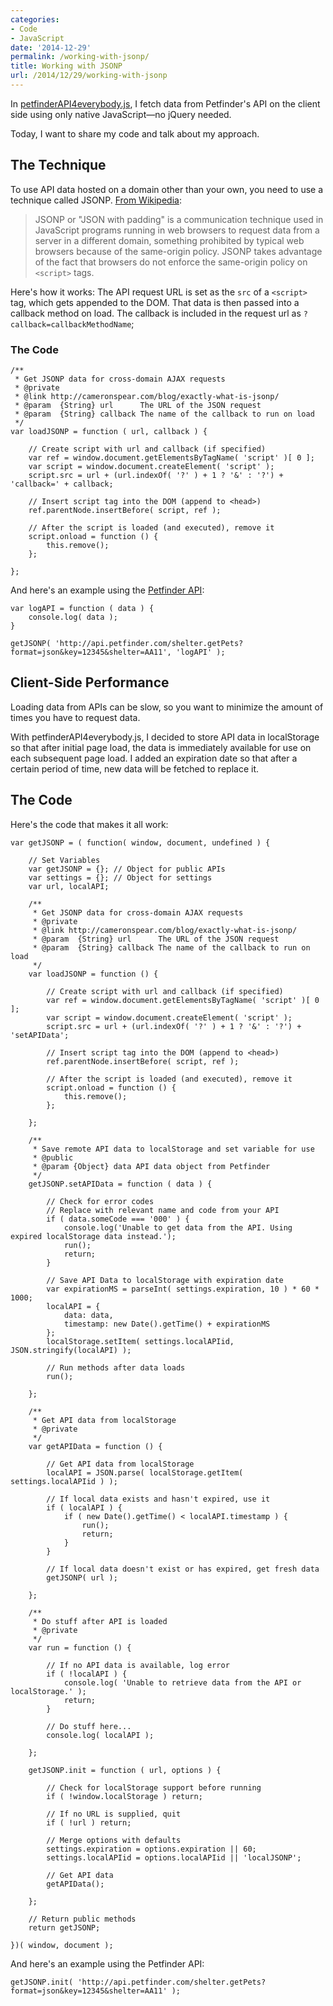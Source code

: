 ```yaml
---
categories:
- Code
- JavaScript
date: '2014-12-29'
permalink: /working-with-jsonp/
title: Working with JSONP
url: /2014/12/29/working-with-jsonp
---
```


In [petfinderAPI4everybody.js](https://github.com/cferdinandi/petfinderAPI4everybody), I fetch data from Petfinder's API on the client side using only native JavaScript&mdash;no jQuery needed.

Today, I want to share my code and talk about my approach.

## The Technique

To use API data hosted on a domain other than your own, you need to use a technique called JSONP. [From Wikipedia](http://en.wikipedia.org/wiki/JSONP):

> JSONP or "JSON with padding" is a communication technique used in JavaScript programs running in web browsers to request data from a server in a different domain, something prohibited by typical web browsers because of the same-origin policy. JSONP takes advantage of the fact that browsers do not enforce the same-origin policy on `<script>` tags.

Here's how it works: The API request URL is set as the `src` of a `<script>` tag, which gets appended to the DOM. That data is then passed into a callback method on load. The callback is included in the request url as `?callback=callbackMethodName`;

### The Code

```lang-javascript
/**
 * Get JSONP data for cross-domain AJAX requests
 * @private
 * @link http://cameronspear.com/blog/exactly-what-is-jsonp/
 * @param  {String} url      The URL of the JSON request
 * @param  {String} callback The name of the callback to run on load
 */
var loadJSONP = function ( url, callback ) {

	// Create script with url and callback (if specified)
	var ref = window.document.getElementsByTagName( 'script' )[ 0 ];
	var script = window.document.createElement( 'script' );
	script.src = url + (url.indexOf( '?' ) + 1 ? '&' : '?') + 'callback=' + callback;

	// Insert script tag into the DOM (append to <head>)
	ref.parentNode.insertBefore( script, ref );

	// After the script is loaded (and executed), remove it
	script.onload = function () {
		this.remove();
	};

};
```

And here's an example using the [Petfinder API](https://www.petfinder.com/developers/api-docs):

```lang-javascript
var logAPI = function ( data ) {
	console.log( data );
}

getJSONP( 'http://api.petfinder.com/shelter.getPets?format=json&key=12345&shelter=AA11', 'logAPI' );
```

## Client-Side Performance

Loading data from APIs can be slow, so you want to minimize the amount of times you have to request data.

With petfinderAPI4everybody.js, I decided to store API data in localStorage so that after initial page load, the data is immediately available for use on each subsequent page load. I added an expiration date so that after a certain period of time, new data will be fetched to replace it.

## The Code

Here's the code that makes it all work:

```lang-javascript
var getJSONP = ( function( window, document, undefined ) {

	// Set Variables
	var getJSONP = {}; // Object for public APIs
	var settings = {}; // Object for settings
	var url, localAPI;

	/**
	 * Get JSONP data for cross-domain AJAX requests
	 * @private
	 * @link http://cameronspear.com/blog/exactly-what-is-jsonp/
	 * @param  {String} url      The URL of the JSON request
	 * @param  {String} callback The name of the callback to run on load
	 */
	var loadJSONP = function () {

		// Create script with url and callback (if specified)
		var ref = window.document.getElementsByTagName( 'script' )[ 0 ];
		var script = window.document.createElement( 'script' );
		script.src = url + (url.indexOf( '?' ) + 1 ? '&' : '?') + 'setAPIData';

		// Insert script tag into the DOM (append to <head>)
		ref.parentNode.insertBefore( script, ref );

		// After the script is loaded (and executed), remove it
		script.onload = function () {
			this.remove();
		};

	};

	/**
	 * Save remote API data to localStorage and set variable for use
	 * @public
	 * @param {Object} data API data object from Petfinder
	 */
	getJSONP.setAPIData = function ( data ) {

		// Check for error codes
		// Replace with relevant name and code from your API
		if ( data.someCode === '000' ) {
			console.log('Unable to get data from the API. Using expired localStorage data instead.');
			run();
			return;
		}

		// Save API Data to localStorage with expiration date
		var expirationMS = parseInt( settings.expiration, 10 ) * 60 * 1000;
		localAPI = {
			data: data,
			timestamp: new Date().getTime() + expirationMS
		};
		localStorage.setItem( settings.localAPIid, JSON.stringify(localAPI) );

		// Run methods after data loads
		run();

	};

	/**
	 * Get API data from localStorage
	 * @private
	 */
	var getAPIData = function () {

		// Get API data from localStorage
		localAPI = JSON.parse( localStorage.getItem( settings.localAPIid ) );

		// If local data exists and hasn't expired, use it
		if ( localAPI ) {
			if ( new Date().getTime() < localAPI.timestamp ) {
				run();
				return;
			}
		}

		// If local data doesn't exist or has expired, get fresh data
		getJSONP( url );

	};

	/**
	 * Do stuff after API is loaded
	 * @private
	 */
	var run = function () {

		// If no API data is available, log error
		if ( !localAPI ) {
			console.log( 'Unable to retrieve data from the API or localStorage.' );
			return;
		}

		// Do stuff here...
		console.log( localAPI );

	};

	getJSONP.init = function ( url, options ) {

		// Check for localStorage support before running
		if ( !window.localStorage ) return;

		// If no URL is supplied, quit
		if ( !url ) return;

		// Merge options with defaults
		settings.expiration = options.expiration || 60;
		settings.localAPIid = options.localAPIid || 'localJSONP';

		// Get API data
		getAPIData();

	};

	// Return public methods
	return getJSONP;

})( window, document );
```

And here's an example using the Petfinder API:

```lang-javascript
getJSONP.init( 'http://api.petfinder.com/shelter.getPets?format=json&key=12345&shelter=AA11' );
```
